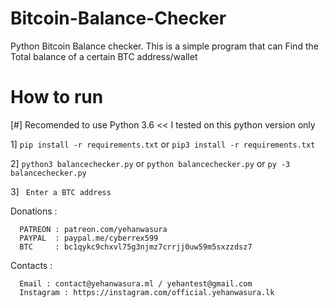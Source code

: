 # Bitcoin-Balance-Checker
Python Bitcoin Balance checker. This is a simple program that can Find the Total balance of a certain BTC address/wallet

# How to run

[#] Recomended to use Python 3.6  << I tested on this python version only

1] ` pip install -r requirements.txt ` or `pip3 install -r requirements.txt`

2] `python3 balancechecker.py` or `python balancechecker.py` or `py -3 balancechecker.py`

3] ` Enter a BTC address`

Donations :
```
  PATREON : patreon.com/yehanwasura
  PAYPAL  : paypal.me/cyberrex599
  BTC     : bc1qykc9chxvl75g3njmz7crrjj0uw59m5sxzzdsz7
```
Contacts : 
```
  Email : contact@yehanwasura.ml / yehantest@gmail.com
  Instagram : https://instagram.com/official.yehanwasura.lk
```
